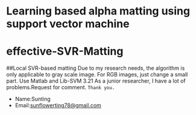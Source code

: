 Learning based alpha matting using support vector machine
==========================================================
# effective-SVR-Matting
##Local SVR-based matting
    Due to my research needs, the algorithm is only applicable to gray scale image.
    For RGB images, just change a small part.
    Use Matlab and Lib-SVM 3.21
    As a junior researcher, I have a lot of problems.Request for comment.
    `Thank you.`
* Name:Sunting
* Email:sunflowerting78@gmail.com

